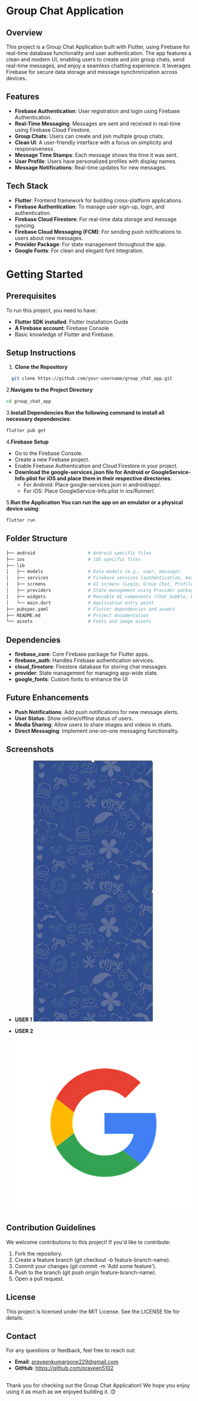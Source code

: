 # Group Chat Application

## Overview

This project is a Group Chat Application built with Flutter, using Firebase for real-time database functionality and user authentication. The app features a clean and modern UI, enabling users to create and join group chats, send real-time messages, and enjoy a seamless chatting experience. It leverages Firebase for secure data storage and message synchronization across devices.

## Features

- **Firebase Authentication**: User registration and login using Firebase Authentication.
- **Real-Time Messaging**: Messages are sent and received in real-time using Firebase Cloud Firestore.
- **Group Chats**: Users can create and join multiple group chats.
- **Clean UI**: A user-friendly interface with a focus on simplicity and responsiveness.
- **Message Time Stamps**: Each message shows the time it was sent.
- **User Profile**: Users have personalized profiles with display names.
- **Message Notifications**: Real-time updates for new messages.

## Tech Stack

- **Flutter**: Frontend framework for building cross-platform applications.
- **Firebase Authentication**: To manage user sign-up, login, and authentication.
- **Firebase Cloud Firestore**: For real-time data storage and message syncing.
- **Firebase Cloud Messaging (FCM)**: For sending push notifications to users about new messages.
- **Provider Package**: For state management throughout the app.
- **Google Fonts**: For clean and elegant font integration.

# Getting Started

## Prerequisites
To run this project, you need to have:
- **Flutter SDK installed**: Flutter Installation Guide
- **A Firebase account**: Firebase Console
- Basic knowledge of Flutter and Firebase.

## Setup Instructions

1. **Clone the Repository**
 ```bash
   git clone https://github.com/your-username/group_chat_app.git
```
   
2.**Navigate to the Project Directory**
   ```bash
   cd group_chat_app
```
3.**Install Dependencies Run the following command to install all necessary dependencies**:
   ```bash
   flutter pub get
```
4.**Firebase Setup**
- Go to the Firebase Console.
- Create a new Firebase project.
- Enable Firebase Authentication and Cloud Firestore in your project.
- **Download the google-services.json file for Android or GoogleService-Info.plist for iOS and place them in their respective directories**:
   - For Android: Place google-services.json in android/app/.
   - For iOS: Place GoogleService-Info.plist in ios/Runner/.

5.**Run the Application You can run the app on an emulator or a physical device using**:
   ```bash
   flutter run
```

## Folder Structure
```bash
├── android                    # Android specific files
├── ios                        # iOS specific files
├── lib
│   ├── models                 # Data models (e.g., user, message)
│   ├── services               # Firebase services (authentication, messaging, database)
│   ├── screens                # UI screens (Login, Group Chat, Profile, etc.)
│   ├── providers              # State management using Provider package
│   ├── widgets                # Reusable UI components (Chat bubble, buttons, etc.)
│   └── main.dart              # Application entry point
├── pubspec.yaml               # Flutter dependencies and assets
├── README.md                  # Project documentation
└── assets                     # Fonts and image assets
```

## Dependencies

- **firebase_core**: Core Firebase package for Flutter apps.
- **firebase_auth**: Handles Firebase authentication services.
- **cloud_firestore**: Firestore database for storing chat messages.
- **provider**: State management for managing app-wide state.
- **google_fonts**: Custom fonts to enhance the UI

## Future Enhancements

- **Push Notifications**: Add push notifications for new message alerts.
- **User Status**: Show online/offline status of users.
- **Media Sharing**: Allow users to share images and videos in chats.
- **Direct Messaging**: Implement one-on-one messaging functionality.

## Screenshots

- **USER 1**
![sample Output](https://github.com/Praveen5102/Groupchat/blob/main/lib/assets/back.png)

- **USER 2**
![sample Output](https://github.com/Praveen5102/Groupchat/blob/main/lib/assets/icon.png)


## Contribution Guidelines

We welcome contributions to this project! If you'd like to contribute:

1. Fork the repository.
2. Create a feature branch (git checkout -b feature-branch-name).
3. Commit your changes (git commit -m 'Add some feature').
4. Push to the branch (git push origin feature-branch-name).
5. Open a pull request.


## License

This project is licensed under the MIT License. See the LICENSE file for details.

## Contact

For any questions or feedback, feel free to reach out:
- **Email**: praveenkumargone229@gmail.com
- **GitHub**: https://github.com/praveen5102

## 

Thank you for checking out the Group Chat Application! We hope you enjoy using it as much as we enjoyed building it. 😊







   
